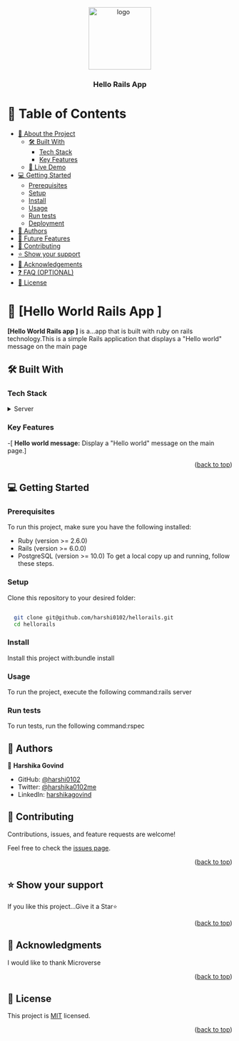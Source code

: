 <a name="readme-top"></a>


<div align="center">
  <!-- You are encouraged to replace this logo with your own! Otherwise you can also remove it. -->
  <img src="murple_logo.png" alt="logo" width="140"  height="auto" />
  <br/>

  <h3><b>Hello Rails App </b></h3>

</div>

<!-- TABLE OF CONTENTS -->

# 📗 Table of Contents

- [📖 About the Project](#about-project)
  - [🛠 Built With](#built-with)
    - [Tech Stack](#tech-stack)
    - [Key Features](#key-features)
  - [🚀 Live Demo](#live-demo)
- [💻 Getting Started](#getting-started)
  - [Prerequisites](#prerequisites)
  - [Setup](#setup)
  - [Install](#install)
  - [Usage](#usage)
  - [Run tests](#run-tests)
  - [Deployment](#deployment)
- [👥 Authors](#authors)
- [🔭 Future Features](#future-features)
- [🤝 Contributing](#contributing)
- [⭐️ Show your support](#support)
- [🙏 Acknowledgements](#acknowledgements)
- [❓ FAQ (OPTIONAL)](#faq)
- [📝 License](#license)

<!-- PROJECT DESCRIPTION -->

# 📖 [Hello World  Rails App ] <a name="about-project"></a>

**[Hello World Rails app ]** is a...app that is built with ruby on rails technology.This is a simple Rails application that displays a "Hello world" message on the main page

## 🛠 Built With <a name="built-with"></a>

### Tech Stack <a name="tech-stack"></a>

<details>
  <summary>Server</summary>
  <ul>
    <li>Ruby on Rails</li>
  </ul>
</details>

<!-- Features -->

### Key Features <a name="key-features"></a>


-[ **Hello world message:** Display a "Hello world" message on the main page.]

<p align="right">(<a href="#readme-top">back to top</a>)</p>

<!-- GETTING STARTED -->

## 💻 Getting Started <a name="getting-started"></a>



### Prerequisites

To run this project, make sure you have the following installed:

- Ruby (version >= 2.6.0)
- Rails (version >= 6.0.0)
- PostgreSQL (version >= 10.0)
To get a local copy up and running, follow these steps.

<!--
Example command:

```sh
 gem install rails
```
 -->

### Setup

Clone this repository to your desired folder:

```sh
  
  git clone git@github.com/harshi0102/hellorails.git
  cd hellorails
```

### Install

Install this project with:bundle install

<!--
Example command:

```sh
  cd my-project
  gem install
```
--->

### Usage

To run the project, execute the following command:rails server

<!--
Example command:

```sh
  rails server
```
--->

### Run tests

To run tests, run the following command:rspec

<!--
Example command:

```sh
  bin/rails test test/models/article_test.rb
```
--->

<!-- AUTHORS -->

## 👥 Authors <a name="authors"></a>


👤 **Harshika Govind**

- GitHub: [@harshi0102](https://github.com/harshi0102)
- Twitter: [@harshika0102me](https://twitter.com/harshika0102me)
- LinkedIn: [harshikagovind](https://linkedin.com/in/harshikagovind)


## 🤝 Contributing <a name="contributing"></a>

Contributions, issues, and feature requests are welcome!

Feel free to check the [issues page](https://github.com/harshi0102/hellorails/issues).

<p align="right">(<a href="#readme-top">back to top</a>)</p>

<!-- SUPPORT -->

## ⭐️ Show your support <a name="support"></a>

If you like this project...Give it a Star⭐️

<p align="right">(<a href="#readme-top">back to top</a>)</p>

<!-- ACKNOWLEDGEMENTS -->

## 🙏 Acknowledgments <a name="acknowledgements"></a>

I would like to thank Microverse

<p align="right">(<a href="#readme-top">back to top</a>)</p>

<!-- FAQ (optional) -->

<!-- LICENSE -->

## 📝 License <a name="license"></a>

This project is [MIT](https://github.com/harshi0102/hellorails/blob/development/LICENSE) licensed.


<p align="right">(<a href="#readme-top">back to top</a>)</p>